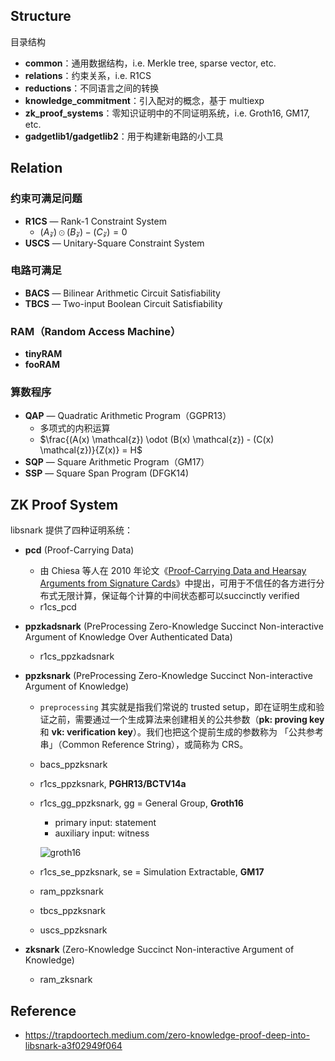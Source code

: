 ## Structure

目录结构

- **common**：通用数据结构，i.e. Merkle tree, sparse vector, etc.
- **relations**：约束关系，i.e. R1CS
- **reductions**：不同语言之间的转换
- **knowledge_commitment**：引入配对的概念，基于 multiexp
- **zk_proof_systems**：零知识证明中的不同证明系统，i.e. Groth16, GM17, etc.
- **gadgetlib1/gadgetlib2**：用于构建新电路的小工具

## Relation

### 约束可满足问题

- **R1CS** — Rank-1 Constraint System
  - $(A \mathcal{z}) \odot (B \mathcal{z}) - (C \mathcal{z}) = 0$
- **USCS** — Unitary-Square Constraint System

### 电路可满足

- **BACS** — Bilinear Arithmetic Circuit Satisfiability
- **TBCS** — Two-input Boolean Circuit Satisfiability

### RAM（Random Access Machine）

- **tinyRAM**
- **fooRAM**

### 算数程序

- **QAP** — Quadratic Arithmetic Program（GGPR13）
  - 多项式的内积运算
  - $\frac{(A(x) \mathcal{z}) \odot (B(x) \mathcal{z}) - (C(x) \mathcal{z})}{Z(x)} = H$
- **SQP** — Square Arithmetic Program（GM17）
- **SSP** — Square Span Program (DFGK14)

## ZK Proof System

libsnark 提供了四种证明系统：

- **pcd** (Proof-Carrying Data)

  - 由 Chiesa 等人在 2010 年论文《[Proof-Carrying Data and Hearsay Arguments from Signature Cards](https://people.eecs.berkeley.edu/~alexch/docs/CT10.pdf)》中提出，可用于不信任的各方进行分布式无限计算，保证每个计算的中间状态都可以succinctly verified
  - r1cs_pcd

- **ppzkadsnark** (PreProcessing Zero-Knowledge Succinct Non-interactive Argument of Knowledge Over Authenticated Data)

  - r1cs_ppzkadsnark

- **ppzksnark** (PreProcessing Zero-Knowledge Succinct Non-interactive Argument of Knowledge)

  - `preprocessing` 其实就是指我们常说的 trusted setup，即在证明生成和验证之前，需要通过一个生成算法来创建相关的公共参数（**pk: proving key** 和 **vk: verification key**）。我们也把这个提前生成的参数称为 「公共参考串」（Common Reference String），或简称为 CRS。

  - bacs_ppzksnark

  - r1cs_ppzksnark, **PGHR13/BCTV14a**

  - r1cs_gg_ppzksnark, gg = General Group, **Groth16**

    - primary input: statement
    - auxiliary input: witness

    ![groth16](https://miro.medium.com/v2/resize:fit:1400/format:webp/1*LY1JDHWJFVHddIwQMjzYGw.png)

  - r1cs_se_ppzksnark, se = Simulation Extractable, **GM17**

  - ram_ppzksnark

  - tbcs_ppzksnark

  - uscs_ppzksnark

- **zksnark** (Zero-Knowledge Succinct Non-interactive Argument of Knowledge)

  - ram_zksnark

## Reference

- https://trapdoortech.medium.com/zero-knowledge-proof-deep-into-libsnark-a3f02949f064